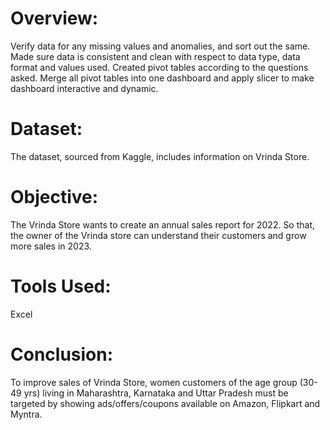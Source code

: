 # Overview:
Verify data for any missing values and anomalies, and sort out the same.
Made sure data is consistent and clean with respect to data type, data format and values used.
Created pivot tables according to the questions asked.
Merge all pivot tables into one dashboard and apply slicer to make dashboard interactive and dynamic.

# Dataset:
The dataset, sourced from Kaggle, includes information on Vrinda Store.

# Objective:
The Vrinda Store wants to create an annual sales report for 2022. So that, the owner of the Vrinda store can understand their customers and grow more sales in 2023.

# Tools Used:
Excel

# Conclusion:
To improve sales of Vrinda Store, women customers of the age group (30-49 yrs) living in Maharashtra, Karnataka and Uttar Pradesh must be targeted by showing ads/offers/coupons available on Amazon, Flipkart and Myntra.
